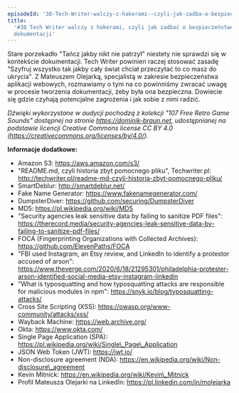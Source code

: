 ```yaml
---
episodeId: '38-Tech-Writer-walczy-z-hakerami--czyli-jak-zadba-o-bezpieczestwo-dokumentacji-e1cbmce'
title:
  '#38 Tech Writer walczy z hakerami, czyli jak zadbać o bezpieczeństwo
  dokumentacji'
---
```


Stare porzekadło "Tańcz jakby nikt nie patrzył" niestety nie sprawdzi się w
kontekście dokumentacji. Tech Writer powinien raczej stosować zasadę "Szyfruj
wszystko tak jakby cały świat chciał przeczytać to co masz do ukrycia". Z
Mateuszem Olejarką, specjalistą w zakresie bezpieczeństwa aplikacji webowych,
rozmawiamy o tym na co powinniśmy zwracać uwagę w procesie tworzenia
dokumentacji, żeby była ona bezpieczna. Dowiecie się gdzie czyhają potencjalne
zagrożenia i jak sobie z nimi radzić.

_Dźwięki wykorzystane w audycji pochodzą z kolekcji "107 Free Retro Game Sounds"
dostępnej na stronie https://dominik-braun.net, udostępnianej na podstawie
licencji Creative Commons license CC BY 4.0
(https://creativecommons.org/licenses/by/4.0/)._

**Informacje dodatkowe:**

- Amazon S3: https://aws.amazon.com/s3/
- "README.md, czyli historia zbyt pomocnego pliku", Techwriter.pl:
  http://techwriter.pl/readme-md-czyli-historia-zbyt-pomocnego-pliku/
- SmartDeblur: http://smartdeblur.net/
- Fake Name Generator: https://www.fakenamegenerator.com/
- DumpsterDiver: https://github.com/securing/DumpsterDiver
- MD5: https://pl.wikipedia.org/wiki/MD5
- "Security agencies leak sensitive data by failing to sanitize PDF files":
  https://therecord.media/security-agencies-leak-sensitive-data-by-failing-to-sanitize-pdf-files/
- FOCA (Fingerprinting Organizations with Collected Archives):
  https://github.com/ElevenPaths/FOCA
- "FBI used Instagram, an Etsy review, and LinkedIn to identify a protestor
  accused of arson":
  https://www.theverge.com/2020/6/18/21295301/philadelphia-protester-arson-identified-social-media-etsy-instagram-linkedin
- "What is typosquatting and how typosquatting attacks are responsible for
  malicious modules in npm": https://snyk.io/blog/typosquatting-attacks/
- Cross Site Scripting (XSS): https://owasp.org/www-community/attacks/xss/
- Wayback Machine: https://web.archive.org/
- Okta: https://www.okta.com/
- Single Page Application (SPA):
  https://pl.wikipedia.org/wiki/Single\_Page\_Application
- JSON Web Token (JWT): https://jwt.io/
- Non-disclosure agreement (NDA):
  https://en.wikipedia.org/wiki/Non-disclosure\_agreement
- Kevin Mitnick: https://en.wikipedia.org/wiki/Kevin\_Mitnick
- Profil Mateusza Olejarki na LinkedIn: https://pl.linkedin.com/in/molejarka
